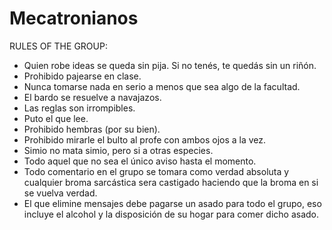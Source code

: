 # Mecatronianos

RULES OF THE GROUP:

 - Quien robe ideas se queda sin pija. Si no tenés, te quedás sin un riñón.
 - Prohibido pajearse en clase.
 - Nunca tomarse nada en serio a menos que sea algo de la facultad.
 - El bardo se resuelve a navajazos.
 - Las reglas son irrompibles.
 - Puto el que lee.
 - Prohibido hembras (por su  bien). 
 - Prohibido mirarle el bulto al profe con ambos ojos a la vez.
 - Simio no mata simio, pero si a otras especies.
 - Todo aquel que no sea el único aviso hasta el momento.
 - Todo comentario en el grupo se tomara como verdad absoluta y cualquier broma sarcástica sera castigado haciendo que la broma en si se vuelva verdad.
 - El que elimine mensajes debe pagarse un asado para todo el grupo, eso incluye el alcohol y la disposición de su hogar para comer dicho asado.

